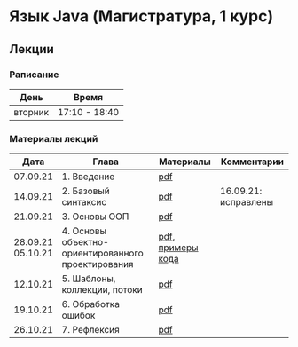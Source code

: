 # Язык Java (Магистратура, 1 курс)

## Лекции

### Раписание

| День    | Время         |
| ------- | ------------- |
| вторник | 17:10 - 18:40 |

### Материалы лекций

| Дата     | Глава                | Материалы | Комментарии |
| -------- | -------------------- | --------- | ----------- |
| 07.09.21 | 1. Введение          | [pdf](lectures/lecture1/Lecture1.pdf) | |
| 14.09.21 | 2. Базовый синтаксис | [pdf](lectures/lecture2/Lecture2.pdf) | 16.09.21: исправлены |опечатки на слайдах 4 и 19 |
| 21.09.21 | 3. Основы ООП        | [pdf](lectures/lecture3/Lecture3.pdf) | |
| 28.09.21<br/>05.10.21 | 4. Основы объектно-ориентированного проектирования | [pdf](lectures/lecture4/Lecture4.pdf), [примеры кода](https://github.com/perevos/java-master/tree/main/lectures/lecture4/CodeSmellsExamples) | |
| 12.10.21 | 5. Шаблоны, коллекции, потоки | [pdf](lectures/lecture5/Lecture5.pdf) | |
| 19.10.21 | 6. Обработка ошибок | [pdf](lectures/lecture6/Lecture6.pdf) | |
| 26.10.21 | 7. Рефлексия | [pdf](lectures/lecture7/Lecture7.pdf) | |